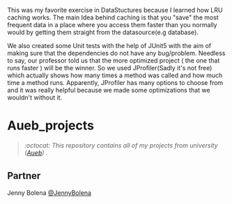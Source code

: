 This was my favorite exercise in DataStuctures because I learned how LRU caching works. The main Idea behind caching is that you "save" the most frequent data in a place where you access them faster than you normally would  by getting them straight from the datasource(e.g database).

We also created some Unit tests with the help of JUnit5 with the aim of making sure that the dependencies do not have any bug/problem.
Needless to say, our professor told us that the more optimized project ( the one that runs faster ) will be the winner. So we used JProfiler(Sadly it's not free) which actually shows how many times a method was called and how much time a method runs. Apparently, JProfiler has many options to choose from and it was really helpful because we made some optimizations that we wouldn't without it.






# Aueb_projects
> ###### :octocat: This repository contains all of my projects from university ([Aueb](https://www.aueb.gr/)) .




## Partner
Jenny Bolena [@JennyBolena](https://github.com/jennybolena)

